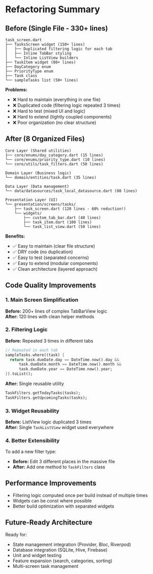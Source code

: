 # Refactoring Summary

## Before (Single File - 330+ lines)

```
task_screen.dart
├── TasksScreen widget (150+ lines)
│   ├── Duplicated filtering logic for each tab
│   ├── Inline TabBar styling
│   └── Inline ListView builders
├── TaskItem widget (80+ lines)
├── DayCategory enum
├── PriorityType enum
├── Task class
└── sampleTasks list (50+ lines)
```

**Problems:**

- ❌ Hard to maintain (everything in one file)
- ❌ Duplicated code (filtering logic repeated 3 times)
- ❌ Hard to test (mixed UI and logic)
- ❌ Hard to extend (tightly coupled components)
- ❌ Poor organization (no clear structure)

## After (8 Organized Files)

```
Core Layer (Shared utilities)
├── core/enums/day_category.dart (15 lines)
└── core/enums/priority_type.dart (10 lines)
└── core/utils/task_filters.dart (50 lines)

Domain Layer (Business logic)
└── domain/entities/task.dart (35 lines)

Data Layer (Data management)
└── data/datasources/task_local_datasource.dart (80 lines)

Presentation Layer (UI)
└── presentation/screens/tasks/
    ├── task_screen.dart (120 lines - 60% reduction!)
    └── widgets/
        ├── custom_tab_bar.dart (40 lines)
        ├── task_item.dart (100 lines)
        └── task_list_view.dart (50 lines)
```

**Benefits:**

- ✅ Easy to maintain (clear file structure)
- ✅ DRY code (no duplication)
- ✅ Easy to test (separated concerns)
- ✅ Easy to extend (modular components)
- ✅ Clean architecture (layered approach)

## Code Quality Improvements

### 1. Main Screen Simplification

**Before:** 200+ lines of complex TabBarView logic  
**After:** 120 lines with clean helper methods

### 2. Filtering Logic

**Before:** Repeated 3 times in different tabs

```dart
// Repeated in each tab
sampleTasks.where((task) {
  return task.dueDate.day == DateTime.now().day &&
      task.dueDate.month == DateTime.now().month &&
      task.dueDate.year == DateTime.now().year;
}).toList();
```

**After:** Single reusable utility

```dart
TaskFilters.getTodayTasks(tasks);
TaskFilters.getUpcomingTasks(tasks);
```

### 3. Widget Reusability

**Before:** ListView logic duplicated 3 times  
**After:** Single `TaskListView` widget used everywhere

### 4. Better Extensibility

To add a new filter type:

- **Before:** Edit 3 different places in the massive file
- **After:** Add one method to `TaskFilters` class

## Performance Improvements

- Filtering logic computed once per build instead of multiple times
- Widgets can be const where possible
- Better build optimization with separated widgets

## Future-Ready Architecture

Ready for:

- State management integration (Provider, Bloc, Riverpod)
- Database integration (SQLite, Hive, Firebase)
- Unit and widget testing
- Feature expansion (search, categories, sorting)
- Multi-screen task management
